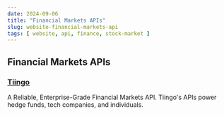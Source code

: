 ```yaml
---
date: 2024-09-06
title: "Financial Markets APIs"
slug: website-financial-markets-api
tags: [ website, api, finance, stock-market ]
---
```




## Financial Markets APIs

### [Tiingo][1]
A Reliable, Enterprise-Grade Financial Markets API. Tiingo's APIs power hedge funds, tech companies, and individuals.



  [1]: https://www.tiingo.com/documentation/general/overview
